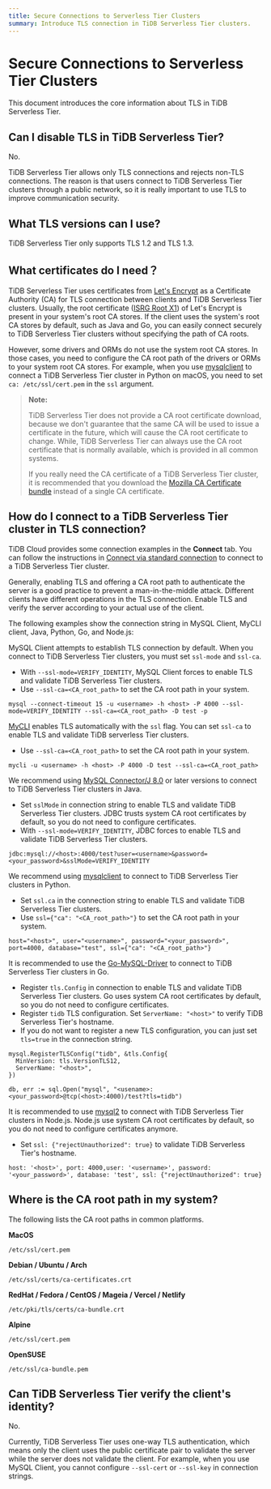 ```yaml
---
title: Secure Connections to Serverless Tier Clusters
summary: Introduce TLS connection in TiDB Serverless Tier clusters.
---
```


# Secure Connections to Serverless Tier Clusters

This document introduces the core information about TLS in TiDB Serverless Tier.

## Can I disable TLS in TiDB Serverless Tier?

No.

TiDB Serverless Tier allows only TLS connections and rejects non-TLS connections. The reason is that users connect to TiDB Serverless Tier clusters through a public network, so it is really important to use TLS to improve communication security.

## What TLS versions can I use?

TiDB Serverless Tier only supports TLS 1.2 and TLS 1.3. 

## What certificates do I need？

TiDB Serverless Tier uses certificates from [Let's Encrypt](https://letsencrypt.org/) as a Certificate Authority (CA) for TLS connection between clients and TiDB Serverless Tier clusters. Usually, the root certificate ([ISRG Root X1](https://letsencrypt.org/certs/isrgrootx1.pem.txt)) of Let's Encrypt is present in your system's root CA stores. If the client uses the system's root CA stores by default, such as Java and Go, you can easily connect securely to TiDB Serverless Tier clusters without specifying the path of CA roots.

However, some drivers and ORMs do not use the system root CA stores. In those cases, you need to configure the CA root path of the drivers or ORMs to your system root CA stores. For example, when you use [mysqlclient](https://github.com/PyMySQL/mysqlclient) to connect a TiDB Serverless Tier cluster in Python on macOS, you need to set `ca: /etc/ssl/cert.pem` in the `ssl` argument.

> **Note:**
> 
> TiDB Serverless Tier does not provide a CA root certificate download, because we don't guarantee that the same CA will be used to issue a certificate in the future, which will cause the CA root certificate to change. 
> While, TiDB Serverless Tier can always use the CA root certificate that is normally available, which is provided in all common systems. 
> 
> If you really need the CA certificate of a TiDB Serverless Tier cluster, it is recommended that you download the [Mozilla CA Certificate bundle](https://curl.se/docs/caextract.html) instead of a single CA certificate.

## How do I connect to a TiDB Serverless Tier cluster in TLS connection?

TiDB Cloud provides some connection examples in the **Connect** tab. You can follow the instructions in [Connect via standard connection](/tidb-cloud/connect-to-tidb-cluster.md#connect-via-standard-connection) to connect to a TiDB Serverless Tier cluster.

Generally, enabling TLS and offering a CA root path to authenticate the server is a good practice to prevent a man-in-the-middle attack. Different clients have different operations in the TLS connection. Enable TLS and verify the server according to your actual use of the client.

The following examples show the connection string in MySQL Client, MyCLI client, Java, Python, Go, and Node.js:

<SimpleTab>
<div label="MySQL Client">

MySQL Client attempts to establish TLS connection by default. When you connect to TiDB Serverless Tier clusters, you must set `ssl-mode` and `ssl-ca`.

- With `--ssl-mode=VERIFY_IDENTITY`, MySQL Client forces to enable TLS and validate TiDB Serverless Tier clusters.
- Use `--ssl-ca=<CA_root_path>` to set the CA root path in your system.

```shell
mysql --connect-timeout 15 -u <username> -h <host> -P 4000 --ssl-mode=VERIFY_IDENTITY --ssl-ca=<CA_root_path> -D test -p
```

</div>

<div label="MyCLI Client">

[MyCLI](https://www.mycli.net/) enables TLS automatically with the `ssl` flag. You can set `ssl-ca` to enable TLS and validate TiDB serverless Tier clusters.

- Use `--ssl-ca=<CA_root_path>` to set the CA root path in your system.

```shell
mycli -u <username> -h <host> -P 4000 -D test --ssl-ca=<CA_root_path>
```

</div>

<div label="Java">

We recommend using [MySQL Connector/J 8.0](https://dev.mysql.com/doc/connector-j/8.0/en/) or later versions to connect to TiDB Serverless Tier clusters in Java.

- Set `sslMode` in connection string to enable TLS and validate TiDB Serverless Tier clusters. JDBC trusts system CA root certificates by default, so you do not need to configure certificates.
- With `--ssl-mode=VERIFY_IDENTITY`, JDBC forces to enable TLS and validate TiDB Serverless Tier clusters.

```
jdbc:mysql://<host>:4000/test?user=<username>&password=<your_password>&sslMode=VERIFY_IDENTITY
```

</div>

<div label="Python">

We recommend using [mysqlclient](https://pypi.org/project/mysqlclient/) to connect to TiDB Serverless Tier clusters in Python. 

- Set `ssl.ca` in the connection string to enable TLS and validate TiDB Serverless Tier clusters.
- Use `ssl={"ca": "<CA_root_path>"}` to set the CA root path in your system.

```
host="<host>", user="<username>", password="<your_password>", port=4000, database="test", ssl={"ca": "<CA_root_path>"}
```

</div>

<div label="Go">

It is recommended to use the [Go-MySQL-Driver](https://github.com/go-sql-driver/mysql) to connect to TiDB Serverless Tier clusters in Go.

- Register `tls.Config` in connection to enable TLS and validate TiDB Serverless Tier clusters. Go uses system CA root certificates by default, so you do not need to configure certificates.
- Register `tidb` TLS configuration. Set `ServerName: "<host>"` to verify TiDB Serverless Tier's hostname.
- If you do not want to register a new TLS configuration, you can just set `tls=true` in the connection string.

```
mysql.RegisterTLSConfig("tidb", &tls.Config{
  MinVersion: tls.VersionTLS12,
  ServerName: "<host>",
})

db, err := sql.Open("mysql", "<usename>:<your_password>@tcp(<host>:4000)/test?tls=tidb")
```

</div>

<div label="Node.js">

It is recommended to use [mysql2](https://www.npmjs.com/package/mysql2) to connect with TiDB Serverless Tier clusters in Node.js. Node.js use system CA root certificates by default, so you do not need to configure certificates anymore.

- Set `ssl: {"rejectUnauthorized": true}` to validate TiDB Serverless Tier's hostname.

```
host: '<host>', port: 4000,user: '<username>', password: '<your_password>', database: 'test', ssl: {"rejectUnauthorized": true}
```

</div>
</SimpleTab>

## Where is the CA root path in my system?

The following lists the CA root paths in common platforms.

**MacOS**

```
/etc/ssl/cert.pem
```

**Debian / Ubuntu / Arch**
```
/etc/ssl/certs/ca-certificates.crt
```

**RedHat / Fedora / CentOS / Mageia / Vercel / Netlify**

```
/etc/pki/tls/certs/ca-bundle.crt
```

**Alpine**

```
/etc/ssl/cert.pem
```

**OpenSUSE**

```
/etc/ssl/ca-bundle.pem
```

## Can TiDB Serverless Tier verify the client's identity?

No.

Currently, TiDB Serverless Tier uses one-way TLS authentication, which means only the client uses the public certificate pair to validate the server while the server does not validate the client. For example, when you use MySQL Client, you cannot configure `--ssl-cert` or `--ssl-key` in connection strings.